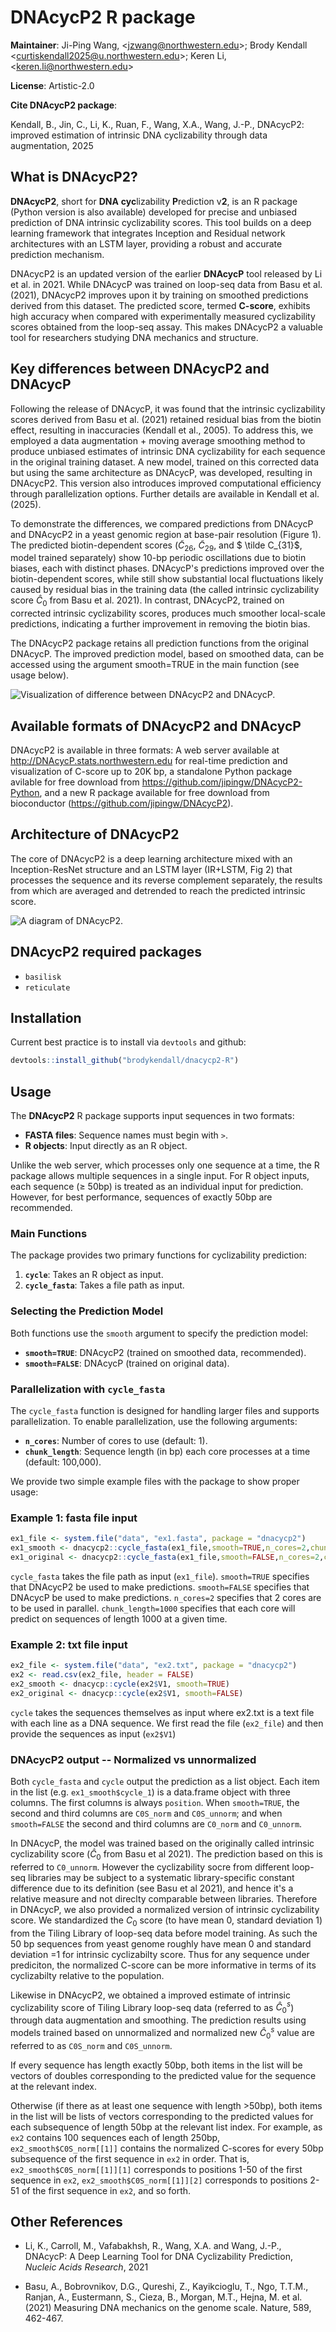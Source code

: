 DNAcycP2 R package 
================

**Maintainer**: Ji-Ping Wang, \<<jzwang@northwestern.edu>\>; Brody Kendall \<<curtiskendall2025@u.northwestern.edu>\>; Keren Li, \<<keren.li@northwestern.edu>\>

**License**: Artistic-2.0

**Cite DNAcycP2 package**:

Kendall, B., Jin, C., Li, K., Ruan, F., Wang, X.A., Wang, J.-P., DNAcycP2: improved estimation of intrinsic DNA cyclizability through data augmentation, 2025


## What is DNAcycP2?

**DNAcycP2**, short for **DNA** **cyc**lizability **P**rediction v**2**, is an R package (Python version is also available) developed for precise and unbiased prediction of DNA intrinsic cyclizability scores. This tool builds on a deep learning framework that integrates Inception and Residual network architectures with an LSTM layer, providing a robust and accurate prediction mechanism.

DNAcycP2 is an updated version of the earlier **DNAcycP** tool released by Li et al. in 2021. While DNAcycP was trained on loop-seq data from Basu et al. (2021), DNAcycP2 improves upon it by training on smoothed predictions derived from this dataset. The predicted score, termed **C-score**, exhibits high accuracy when compared with experimentally measured cyclizability scores obtained from the loop-seq assay. This makes DNAcycP2 a valuable tool for researchers studying DNA mechanics and structure.


## Key differences between DNAcycP2 and DNAcycP

Following the release of DNAcycP, it was found that the intrinsic cyclizability scores derived from Basu et al. (2021) retained residual bias from the biotin effect, resulting in inaccuracies (Kendall et al., 2005). To address this, we employed a data augmentation + moving average smoothing method to produce unbiased estimates of intrinsic DNA cyclizability for each sequence in the original training dataset. A new model, trained on this corrected data but using the same architecture as DNAcycP, was developed, resulting in DNAcycP2. This version also introduces improved computational efficiency through parallelization options. Further details are available in Kendall et al. (2025).

To demonstrate the differences, we compared predictions from DNAcycP and DNAcycP2 in a yeast genomic region at base-pair resolution (Figure 1). The predicted biotin-dependent scores ($\tilde C_{26}$, $\tilde C_{29}$, and $ \tilde C_{31}$, model trained separately) show 10-bp periodic oscillations due to biotin biases, each with distinct phases. DNAcycP's predictions improved over the biotin-dependent scores, while still show substantial
local fluctuations likely caused by residual bias in the training data (the called intrinsic cyclizability score $\hat C_0$ from Basu et al. 2021). In contrast, DNAcycP2, trained on corrected intrinsic cyclizability scores, produces much smoother local-scale predictions, indicating a further improvement in removing the biotin bias.

The DNAcycP2 package retains all prediction functions from the original DNAcycP. The improved prediction model, based on smoothed data, can be accessed using the argument smooth=TRUE in the main function (see usage below).


![Visualization of difference between DNAcycP2 and DNAcycP.](./figures/Figure7.png)

## Available formats of DNAcycP2 and DNAcycP

DNAcycP2 is available in three formats: A web server available at http://DNAcycP.stats.northwestern.edu for real-time prediction and visualization of C-score up to 20K bp, a standalone Python package avilable for free download from https://github.com/jipingw/DNAcycP2-Python, and a new R package available for free download from bioconductor (https://github.com/jipingw/DNAcycP2).



## Architecture of DNAcycP2

The core of DNAcycP2 is a deep learning architecture mixed with an Inception-ResNet structure and an LSTM layer (IR+LSTM, Fig 2) that processes the sequence and its reverse complement separately, the results from which are averaged and detrended to reach the predicted intrinsic score. 


![A diagram of DNAcycP2.](./figures/Figure1.png)

## DNAcycP2 required packages

* `basilisk`
* `reticulate`

## Installation

Current best practice is to install via `devtools` and github:

```r
devtools::install_github("brodykendall/dnacycp2-R")
```


## Usage


The **DNAcycP2** R package supports input sequences in two formats:

- **FASTA files**: Sequence names must begin with `>`.
- **R objects**: Input directly as an R object.

Unlike the web server, which processes only one sequence at a time, the R package allows multiple sequences in a single input. For R object inputs, each sequence (≥ 50bp) is treated as an individual input for prediction. However, for best performance, sequences of exactly 50bp are recommended.

### Main Functions

The package provides two primary functions for cyclizability prediction:

1. **`cycle`**: Takes an R object as input.
2. **`cycle_fasta`**: Takes a file path as input.

### Selecting the Prediction Model

Both functions use the `smooth` argument to specify the prediction model:

- **`smooth=TRUE`**: DNAcycP2 (trained on smoothed data, recommended).
- **`smooth=FALSE`**: DNAcycP (trained on original data).

### Parallelization with `cycle_fasta`

The `cycle_fasta` function is designed for handling larger files and supports parallelization. To enable parallelization, use the following arguments:

- **`n_cores`**: Number of cores to use (default: 1).
- **`chunk_length`**: Sequence length (in bp) each core processes at a time (default: 100,000).

We provide two simple example files with the package to show proper usage:

### Example 1: fasta file input

```r
ex1_file <- system.file("data", "ex1.fasta", package = "dnacycp2")
ex1_smooth <- dnacycp2::cycle_fasta(ex1_file,smooth=TRUE,n_cores=2,chunk_length=1000)
ex1_original <- dnacycp2::cycle_fasta(ex1_file,smooth=FALSE,n_cores=2,chunk_length=1000)
```

`cycle_fasta` takes the file path as input (`ex1_file`). `smooth=TRUE` specifies that DNAcycP2 be used to make predictions. `smooth=FALSE` specifies that DNAcycP be used to make predictions. `n_cores=2` specifies that 2 cores are to be used in parallel. `chunk_length=1000` specifies that each core will predict on sequences of length 1000 at a given time.

### Example 2: txt file input

```r
ex2_file <- system.file("data", "ex2.txt", package = "dnacycp2")
ex2 <- read.csv(ex2_file, header = FALSE)
ex2_smooth <- dnacycp::cycle(ex2$V1, smooth=TRUE)
ex2_original <- dnacycp::cycle(ex2$V1, smooth=FALSE)
```

`cycle` takes the sequences themselves as input where ex2.txt is a text file with each line as a DNA sequence. We first read the file (`ex2_file`) and then provide the sequences as input (`ex2$V1`)

### DNAcycP2 output -- Normalized vs unnormalized

Both `cycle_fasta` and `cycle` output the prediction as a list object. 
Each item in the list (e.g. `ex1_smooth$cycle_1`) is a data.frame object with three columns. The first columns is always `position`. When `smooth=TRUE`, the second and third columns are `C0S_norm` and `C0S_unnorm`; and when `smooth=FALSE` the second and third columns are `C0_norm` and `C0_unnorm`.

In DNAcycP, the model was trained based on the originally called intrinsic cyclizability score ($\hat C_0$ from Basu et al 2021). The prediction based on this is referred to `C0_unnorm`. However the cyclizability socre from different loop-seq libraries may be subject to a systematic library-specific constant difference due to its definition (see  Basu et al 2021), and hence it's a relative measure and not direclty comparable between libraries. Therefore in DNAcycP, we also provided a normalized version of intrinsic cyclizability score. We standardized the $C_0$ score  (to have mean 0, standard deviation 1) from the Tiling Library of loop-seq data before model training. As such the 50 bp sequences from yeast genome roughly have mean 0 and standard deviation =1 for intrinsic cyclizabilty score. Thus for any sequence under prediciton, the normalized C-score can be more informative in terms of its cyclizabilty relative to the population.

Likewise in DNAcycP2, we obtained a improved estimate of intrinsic cyclizability score  of Tiling Library loop-seq data (referred to as $\hat C_0^s$) through data augmentation and smoothing. The prediction results using models trained based on unnormalized and normalized new $\hat C_0^s$ value are referred to as `C0S_norm` and `C0S_unnorm`.


If every sequence has length exactly 50bp, both items in the list will be vectors of doubles corresponding to the predicted value for the sequence at the relevant index.

Otherwise (if there as at least one sequence with length >50bp), both items in the list will be lists of vectors corresponding to the predicted values for each subsequence of length 50bp at the relevant list index. For example, as `ex2` contains 100 sequences each of length 250bp, `ex2_smooth$C0S_norm[[1]]` contains the normalized C-scores for every 50bp subsequence of the first sequence in `ex2` in order. That is, `ex2_smooth$C0S_norm[[1]][1]` corresponds to positions 1-50 of the first sequence in `ex2`, `ex2_smooth$C0S_norm[[1]][2]` corresponds to positions 2-51 of the first sequence in `ex2`, and so forth.

## Other References

* Li, K., Carroll, M., Vafabakhsh, R., Wang, X.A. and Wang, J.-P., DNAcycP: A Deep Learning Tool for DNA Cyclizability Prediction, *Nucleic Acids Research*, 2021

* Basu, A., Bobrovnikov, D.G., Qureshi, Z., Kayikcioglu, T., Ngo, T.T.M., Ranjan, A., Eustermann, S., Cieza, B., Morgan, M.T., Hejna, M. et al. (2021) Measuring DNA mechanics on the genome scale. Nature, 589, 462-467.
